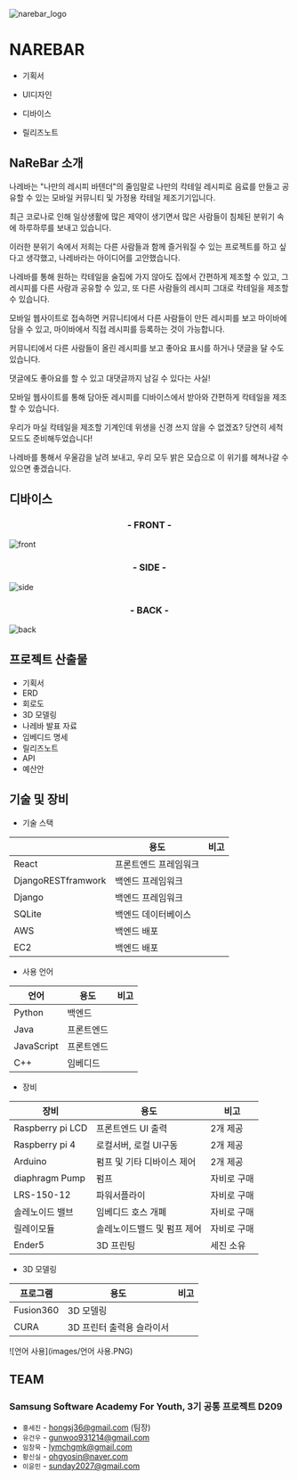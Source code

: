 ![narebar_logo](C:\Users\multicampus\Desktop\narebar_logo.png)

# NAREBAR

- 기획서
- UI디자인

- 디바이스
- 릴리즈노트



## NaReBar 소개

나레바는 "나만의 레시피 바텐더"의 줄임말로 나만의 칵테일 레시피로 음료를 만들고 공유할 수 있는 모바일 커뮤니티 및 가정용 칵테일 제조기기입니다. 

최근 코로나로 인해 일상생활에 많은 제약이 생기면서 많은 사람들이 침체된 분위기 속에 하루하루를 보내고 있습니다.

이러한 분위기 속에서 저희는 다른 사람들과 함께 즐거워질 수 있는 프로젝트를 하고 싶다고 생각했고, 나레바라는 아이디어를 고안했습니다.

나레바를 통해 원하는 칵테일을 술집에 가지 않아도 집에서 간편하게 제조할 수 있고, 그 레시피를 다른 사람과 공유할 수 있고, 또 다른 사람들의 레시피 그대로 칵테일을 제조할 수 있습니다.

모바일 웹사이트로 접속하면 커뮤니티에서 다른 사람들이 만든 레시피를 보고 마이바에 담을 수 있고, 마이바에서 직접 레시피를 등록하는 것이 가능합니다. 

커뮤니티에서 다른 사람들이 올린 레시피를 보고 좋아요 표시를 하거나 댓글을 달 수도 있습니다.

댓글에도 좋아요를 할 수 있고 대댓글까지 남길 수 있다는 사실!

모바일 웹사이트를 통해 담아둔 레시피를 디바이스에서 받아와 간편하게 칵테일을 제조할 수 있습니다.

우리가 마실 칵테일을 제조할 기계인데 위생을 신경 쓰지 않을 수 없겠죠? 당연히 세척 모드도 준비해두었습니다! 

나레바를 통해서 우울감을 날려 보내고, 우리 모두 밝은 모습으로 이 위기를 헤쳐나갈 수 있으면 좋겠습니다.



## 디바이스 



<h3 align="center">- FRONT -</h3>

![front](C:\Users\multicampus\Desktop\front.jpg)



<h3 align="center">- SIDE -</h3>

![side](C:\Users\multicampus\Desktop\side.jpg)



<h3 align="center">- BACK -</h3>

![back](C:\Users\multicampus\Desktop\back.jpg)





## 프로젝트 산출물

- 기획서
- ERD
- 회로도
- 3D 모델링 
- 나레바 발표 자료
- 임베디드 명세
- 릴리즈노트
- API
- 예산안



## 기술 및 장비

- 기술 스택

|                    | 용도                  | 비고 |
| ------------------ | --------------------- | ---- |
| React              | 프론트엔드 프레임워크 |      |
| DjangoRESTframwork | 백엔드 프레임워크     |      |
| Django             | 백엔드 프레임워크     |      |
| SQLite             | 백엔드 데이터베이스   |      |
| AWS                | 백엔드 배포           |      |
| EC2                | 백엔드 배포           |      |

- 사용 언어

| 언어       | 용도       | 비고 |
| ---------- | ---------- | ---- |
| Python     | 백엔드     |      |
| Java       | 프론트엔드 |      |
| JavaScript | 프론트엔드 |      |
| C++        | 임베디드   |      |

- 장비

| 장비             | 용도                        | 비고        |
| ---------------- | --------------------------- | ----------- |
| Raspberry pi LCD | 프론트엔드 UI 출력          | 2개 제공    |
| Raspberry pi 4   | 로컬서버, 로컬 UI구동       | 2개 제공    |
| Arduino          | 펌프 및 기타 디바이스 제어  | 2개 제공    |
| diaphragm Pump   | 펌프                        | 자비로 구매 |
| LRS-150-12       | 파워서플라이                | 자비로 구매 |
| 솔레노이드 밸브  | 임베디드 호스 개폐          | 자비로 구매 |
| 릴레이모듈       | 솔레노이드밸드 및 펌프 제어 | 자비로 구매 |
| Ender5           | 3D 프린팅                   | 세진 소유   |

- 3D 모델링

| 프로그램  | 용도                      | 비고 |
| --------- | ------------------------- | ---- |
| Fusion360 | 3D 모델링                 |      |
| CURA      | 3D 프린터 출력용 슬라이서 |      |



![언어 사용](images/언어 사용.PNG)



## TEAM 

### Samsung Software Academy For Youth, 3기 공통 프로젝트 D209 



- `홍세진` - hongsj36@gmail.com (팀장)
- `유건우` - gunwoo931214@gmail.com
- `임창묵` - lymchgmk@gmail.com
- `황신실` - ohgyosin@naver.com
- `이윤민` - sunday2027@gmail.com



